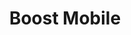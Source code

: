 ---
title: "Boost Mobile"
url: /hillsboro/boost-mobile-southwest-185th-avenue/
shop: mobile phone
---